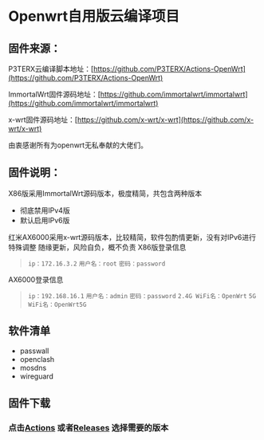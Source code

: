 # Openwrt自用版云编译项目

## 固件来源：

P3TERX云编译脚本地址：[https://github.com/P3TERX/Actions-OpenWrt](https://github.com/P3TERX/Actions-OpenWrt)

ImmortalWrt固件源码地址：[https://github.com/immortalwrt/immortalwrt](https://github.com/immortalwrt/immortalwrt)

x-wrt固件源码地址：[https://github.com/x-wrt/x-wrt](https://github.com/x-wrt/x-wrt)

由衷感谢所有为openwrt无私奉献的大佬们。

## 固件说明：

X86版采用ImmortalWrt源码版本，极度精简，共包含两种版本

* 彻底禁用IPv4版
* 默认启用IPv6版

红米AX6000采用x-wrt源码版本，比较精简，软件包酌情更新，没有对IPv6进行特殊调整
随缘更新，风险自负，概不负责
X86版登录信息
> `ip：172.16.3.2`
> `用户名：root`
> `密码：password`

AX6000登录信息
> `ip：192.168.16.1`
> `用户名：admin`
> `密码：password`
> `2.4G WiFi名：OpenWrt`
> `5G WiFi名：OpenWrt5G`

## 软件清单

* passwall
* openclash
* mosdns
* wireguard

## 固件下载

### 点击[Actions](https://github.com/JAM2199562/myopdiy/actions) 或者[Releases](https://github.com/JAM2199562/myopdiy/releases) 选择需要的版本

